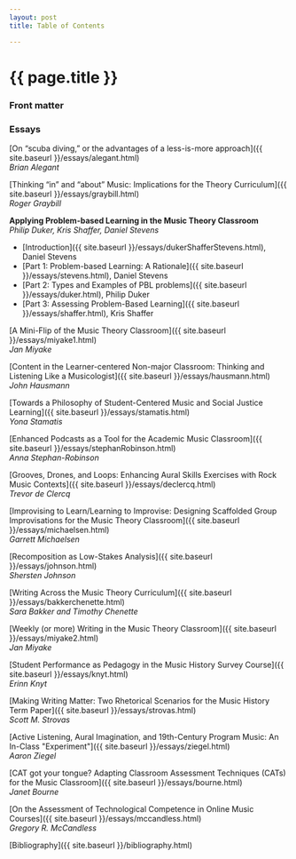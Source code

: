 ```yaml
---
layout: post
title: Table of Contents

---
```


{{ page.title }}
================


### Front matter ###


### Essays ###

[On “scuba diving,” or the advantages of a less-is-more approach]({{ site.baseurl }}/essays/alegant.html)  
*Brian Alegant*

[Thinking “in” and “about” Music: Implications for the Theory Curriculum]({{ site.baseurl }}/essays/graybill.html)  
*Roger Graybill*  

**Applying Problem-based Learning in the Music Theory Classroom**  
*Philip Duker, Kris Shaffer, Daniel Stevens*

- [Introduction]({{ site.baseurl }}/essays/dukerShafferStevens.html), Daniel Stevens  
- [Part 1: Problem-based Learning: A Rationale]({{ site.baseurl }}/essays/stevens.html), Daniel Stevens  
- [Part 2: Types and Examples of PBL problems]({{ site.baseurl }}/essays/duker.html), Philip Duker  
- [Part 3: Assessing Problem-Based Learning]({{ site.baseurl }}/essays/shaffer.html), Kris Shaffer

[A Mini-Flip of the Music Theory Classroom]({{ site.baseurl }}/essays/miyake1.html)  
*Jan Miyake*  

[Content in the Learner-centered Non-major Classroom: Thinking and Listening Like a Musicologist]({{ site.baseurl }}/essays/hausmann.html)  
*John Hausmann*  

[Towards a Philosophy of Student-Centered Music and Social Justice Learning]({{ site.baseurl }}/essays/stamatis.html)  
*Yona Stamatis*

[Enhanced Podcasts as a Tool for the Academic Music Classroom]({{ site.baseurl }}/essays/stephanRobinson.html)  
*Anna Stephan-Robinson*

[Grooves, Drones, and Loops: Enhancing Aural Skills Exercises with Rock Music Contexts]({{ site.baseurl }}/essays/declercq.html)  
*Trevor de Clercq*  

[Improvising to Learn/Learning to Improvise: Designing Scaffolded Group Improvisations for the Music Theory Classroom]({{ site.baseurl }}/essays/michaelsen.html)  
*Garrett Michaelsen*  

[Recomposition as Low-Stakes Analysis]({{ site.baseurl }}/essays/johnson.html)  
*Shersten Johnson*  

[Writing Across the Music Theory Curriculum]({{ site.baseurl }}/essays/bakkerchenette.html)  
*Sara Bakker and Timothy Chenette*

[Weekly (or more) Writing in the Music Theory Classroom]({{ site.baseurl }}/essays/miyake2.html)  
*Jan Miyake*  

[Student Performance as Pedagogy in the Music History Survey Course]({{ site.baseurl }}/essays/knyt.html)  
*Erinn Knyt*  

[Making Writing Matter&#58; Two Rhetorical Scenarios for the Music History Term Paper]({{ site.baseurl }}/essays/strovas.html)  
*Scott M. Strovas*

[Active Listening, Aural Imagination, and 19th-Century Program Music&#58; An In-Class "Experiment"]({{ site.baseurl }}/essays/ziegel.html)  
*Aaron Ziegel*

[CAT got your tongue? Adapting Classroom Assessment Techniques (CATs) for the Music Classroom]({{ site.baseurl }}/essays/bourne.html)  
*Janet Bourne*

[On the Assessment of Technological Competence in Online Music Courses]({{ site.baseurl }}/essays/mccandless.html)  
*Gregory R. McCandless*  


[Bibliography]({{ site.baseurl }}/bibliography.html)
